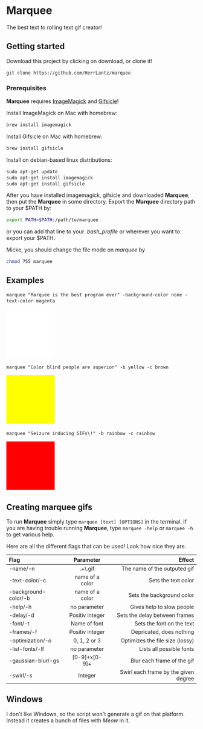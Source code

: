 # Marquee
The best text to rolling text gif creator!
## Getting started

Download this project by clicking on download, or clone it!
```
git clone https://github.com/HerrLantz/marquee
```

### Prerequisites

**Marquee** requires [ImageMagick](https://www.imagemagick.org/script/index.php) and [Gifsicle](http://www.lcdf.org/gifsicle/)!

Install ImageMagick on Mac with homebrew:
```bash
brew install imagemagick
```
Install Gifsicle on Mac with homebrew:
```bash
brew install gifsicle
```

Install on debian-based linux distributions:
```
sudo apt-get update
sudo apt-get install imagemagick
sudo apt-get install gifsicle
```

After you have installed imagemagick, gifsicle and downloaded **Marquee**; then put the **Marquee** in some directory.
Export the **Marquee** directory path to your $PATH by:
```bash
export PATH=$PATH:/path/to/marquee
```
or you can add that line to your *.bash_profile* or wherever you want to export your $PATH.

Micke, you should change the file mode on *marquee* by
```bash
chmod 755 marquee
```


## Examples

```
marquee "Marquee is the best program ever" -background-color none -text-color magenta
```
![A great example](https://raw.githubusercontent.com/HerrLantz/marquee/master/examples/example1.gif "Look at that nice text")

```
marquee "Color blind people are superior" -b yellow -c brown
```
![Another great example](https://raw.githubusercontent.com/HerrLantz/marquee/master/examples/example2.gif "I wish I was like Patric")

```
marquee "Seizure inducing GIFs\!" -b rainbow -c rainbow
```
![An even greater example](https://raw.githubusercontent.com/HerrLantz/marquee/master/examples/example3.gif "Trippy!")
## Creating marquee gifs
To run **Marquee** simply type `marquee [text] [OPTIONS]` in the terminal.
If you are having trouble running **Marquee**, type `marquee -help` or `marquee -h` to get various help.


Here are all the different flags that can be used! Look how nice they are.

|Flag	             |Parameter	      |Effect                               |
|:-------------------|:--------------:|------------------------------------:|
|-name/-n            |.+\\.gif        |The name of the outputed gif         |
|-text-color/-c.     |name of a color |Sets the text color 		            |
|-background-color/-b|name of a color |Sets the background color            |
|-help/-h            |no parameter    |Gives help to slow people            |
|-delay/-d 			 |Positiv integer |Sets the delay between frames        |
|-font/-t            |Name of font    |Sets the font on the text            |
|-frames/-f          |Positiv integer |Depricated, does nothing             |
|-optimization/-o    |0, 1, 2 or 3    |Optimizes the file size (lossy)      |
|-list-fonts/-lf     |no parameter    |Lists all possible fonts             |
|-gaussian-blur/-gs  |[0-9]+x[0-9]+   |Blur each frame of the gif           |
|-swirl/-s           |Integer         |Swirl each frame by the given degree | 

## Windows

I don't like Windows, so the script won't generate a gif on that platform. Instead it creates a bunch of files with *Meow* in it.
